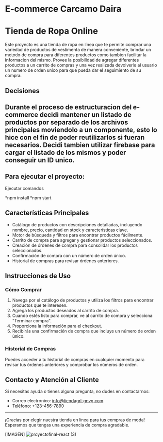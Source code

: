# E-commerce Carcamo Daira 

# Tienda de Ropa Online

Este proyecto es una tienda de ropa en línea que te permite comprar una variedad de productos de vestimenta de manera conveniente, brindar un metodo de compra para diferentes productos como tambien facilitar la informacion del mismo. Provee la posibilidad de agregar diferentes productos a un carrito de compras y una vez realizada devolverle al usuario un numero de orden unico para que pueda dar el seguimiento de su compra. 

## Decisiones

Durante el proceso de estructuracion del e-commerce decidi mantener un listado de productos por separado de los archivos principales moviendolo a un componente, esto lo hice con el fin de poder reutilizarlos si fueran necesarios. Decidi tambien utilizar firebase para cargar el listado de los mismos y poder conseguir un ID unico. 
---
## Para ejecutar el proyecto: 

Ejecutar comandos 

*npm install
*npm start

## Características Principales

- Catálogo de productos con descripciones detalladas, incluyendo nombre, precio, cantidad en stock y características clave.
- Motor de búsqueda y filtros para encontrar productos fácilmente.
- Carrito de compra para agregar y gestionar productos seleccionados.
- Creación de órdenes de compra para consolidar los productos seleccionados.
- Confirmación de compra con un número de orden único.
- Historial de compras para revisar órdenes anteriores.

## Instrucciones de Uso

### Cómo Comprar

1. Navega por el catálogo de productos y utiliza los filtros para encontrar productos que te interesen.
2. Agrega los productos deseados al carrito de compra.
3. Cuando estés listo para comprar, ve al carrito de compra y selecciona "Terminar compra".
4. Proporciona la información para el checkout.
5. Recibirás una confirmación de compra que incluye un número de orden único.

### Historial de Compras

Puedes acceder a tu historial de compras en cualquier momento para revisar tus órdenes anteriores y comprobar los números de orden.

## Contacto y Atención al Cliente

Si necesitas ayuda o tienes alguna pregunta, no dudes en contactarnos:

- Correo electrónico: info@tiendagrl-gnvg.com
- Teléfono: +123-456-7890


---
¡Gracias por elegir nuestra tienda en línea para tus compras de moda! Esperamos que tengas una experiencia de compra agradable.

[IMAGEN] ![proyectofinal-react (3)](https://github.com/Daira460/repositorio-react/assets/129333387/fb63d4e1-f687-4841-9239-53ca2bf11ac9)


